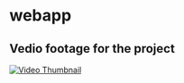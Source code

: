 # webapp
## Vedio footage for the project
[![Video Thumbnail](https://github.com/user-attachments/assets/a327c1ad-5930-4536-bada-3efc5aa3e2dc)](https://github.com/user-attachments/assets/aefdf6b2-0a9e-497e-a4cb-5f4f31084fd1)
